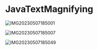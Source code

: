 # JavaTextMagnifying

![IMG20230507185001](https://user-images.githubusercontent.com/132133982/236680939-6839f7a9-2339-4ec8-8437-9f4e9c644539.jpg)

![IMG20230507185007](https://user-images.githubusercontent.com/132133982/236680979-11580c6d-4bfd-4de7-a3a8-f8134dbfbcda.jpg)

![IMG20230507185049](https://user-images.githubusercontent.com/132133982/236681827-0e599f75-4d46-47da-af9f-351cbb0de792.jpg)

